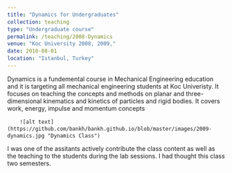 ```yaml
---
title: "Dynamics for Undergraduates"
collection: teaching
type: "Undergraduate course"
permalink: /teaching/2008-Dynamics
venue: "Koc University 2008, 2009,"
date: 2010-08-01
location: "Istanbul, Turkey"
---
```


Dynamics is a fundemental course in Mechanical Engineering education and 
it is targeting all mechanical engineering students at Koc Univeristy. It
focuses on teaching the concepts and methods on planar and three-dimensional 
kinematics and kinetics of particles and rigid bodies. It covers work, energy, 
impulse and momentum concepts

        ![alt text](https://github.com/bankh/bankh.github.io/blob/master/images/2009-dynamics.jpg "Dynamics Class")

I was one of the assitants actively contribute the class content as well as the
teaching to the students during the lab sessions. I had thought this class two
semesters.
